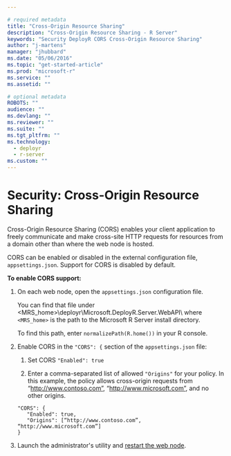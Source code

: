```yaml
---

# required metadata
title: "Cross-Origin Resource Sharing"
description: "Cross-Origin Resource Sharing - R Server"
keywords: "Security DeployR CORS Cross-Origin Resource Sharing"
author: "j-martens"
manager: "jhubbard"
ms.date: "05/06/2016"
ms.topic: "get-started-article"
ms.prod: "microsoft-r"
ms.service: ""
ms.assetid: ""

# optional metadata
ROBOTS: ""
audience: ""
ms.devlang: ""
ms.reviewer: ""
ms.suite: ""
ms.tgt_pltfrm: ""
ms.technology: 
  - deployr
  - r-server
ms.custom: ""
---
```


# Security: Cross-Origin Resource Sharing

Cross-Origin Resource Sharing (CORS) enables your client application to freely communicate and make cross-site HTTP requests for resources from a domain other than where the web node is hosted. 

CORS can be enabled or disabled in the external configuration file, `appsettings.json`. Support for CORS is disabled by default.  

**To enable CORS support:**

1. On each web node, open the `appsettings.json` configuration file.
      
   You can find that file under &lt;MRS_home&gt;\deployr\Microsoft.DeployR.Server.WebAPI\ where `<MRS_home>` is the path to the Microsoft R Server install directory. 
       
   To find this path, enter `normalizePath(R.home())` in your R console.

1. Enable CORS in the `"CORS": {` section of the  `appsettings.json` file:
   1.  Set CORS `"Enabled": true`

   1. Enter a comma-separated list of allowed `"Origins"` for your policy.  In this example, the policy allows cross-origin requests from “http://www.contoso.com”, “http://www.microsoft.com”, and no other origins.
   ```
   "CORS": {
      "Enabled": true,
      "Origins": [“http://www.contoso.com”, “http://www.microsoft.com”]
   }
   ```
3. Launch the administrator's utility and [restart the web node](admin-utility.md#startstop).